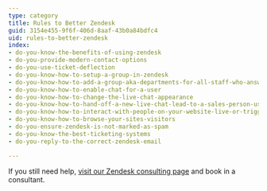 ```yaml
---
type: category
title: Rules to Better Zendesk
guid: 3154e455-9f6f-406d-8aaf-43b0a84bdfc4
uid: rules-to-better-zendesk
index:
- do-you-know-the-benefits-of-using-zendesk
- do-you-provide-modern-contact-options
- do-you-use-ticket-deflection
- do-you-know-how-to-setup-a-group-in-zendesk
- do-you-know-how-to-add-a-group-aka-departments-for-all-staff-who-answer-live-chats
- do-you-know-how-to-enable-chat-for-a-user
- do-you-know-how-to-change-the-live-chat-appearance
- do-you-know-how-to-hand-off-a-new-live-chat-lead-to-a-sales-person-using-support
- do-you-know-how-to-interact-with-people-on-your-website-live-or-trigger-when-people-land-on-certain-pages
- do-you-know-how-to-browse-your-sites-visitors
- do-you-ensure-zendesk-is-not-marked-as-spam
- do-you-know-the-best-ticketing-systems
- do-you-reply-to-the-correct-zendesk-email

---
```

<p>​​If you still need help,&#160;<a href="https&#58;//www.ssw.com.au/ssw/Consulting/Zendesk.aspx">visit our Zendesk consulting page​​</a>&#160;and book in&#160;a consultant.​​<br></p>


